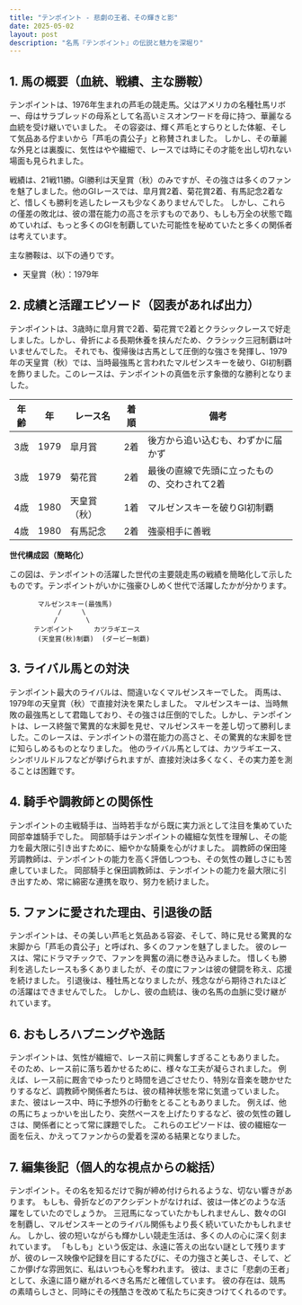 ```yaml
---
title: "テンポイント - 悲劇の王者、その輝きと影"
date: 2025-05-02
layout: post
description: "名馬『テンポイント』の伝説と魅力を深堀り"
---
```


## 1. 馬の概要（血統、戦績、主な勝鞍）

テンポイントは、1976年生まれの芦毛の競走馬。父はアメリカの名種牡馬リボー、母はサラブレッドの母系として名高いミスオンワードを母に持つ、華麗なる血統を受け継いでいました。  その容姿は、輝く芦毛とすらりとした体躯、そして気品ある佇まいから「芦毛の貴公子」と称賛されました。  しかし、その華麗な外見とは裏腹に、気性はやや繊細で、レースでは時にその才能を出し切れない場面も見られました。

戦績は、21戦11勝。GI勝利は天皇賞（秋）のみですが、その強さは多くのファンを魅了しました。他のGIレースでは、皐月賞2着、菊花賞2着、有馬記念2着など、惜しくも勝利を逃したレースも少なくありませんでした。  しかし、これらの僅差の敗北は、彼の潜在能力の高さを示すものであり、もしも万全の状態で臨めていれば、もっと多くのGIを制覇していた可能性を秘めていたと多くの関係者は考えています。

主な勝鞍は、以下の通りです。

* 天皇賞（秋）：1979年


## 2. 成績と活躍エピソード（図表があれば出力）

テンポイントは、3歳時に皐月賞で2着、菊花賞で2着とクラシックレースで好走しました。しかし、骨折による長期休養を挟んだため、クラシック三冠制覇は叶いませんでした。  それでも、復帰後は古馬として圧倒的な強さを発揮し、1979年の天皇賞（秋）では、当時最強馬と言われたマルゼンスキーを破り、GI初制覇を飾りました。このレースは、テンポイントの真価を示す象徴的な勝利となりました。

| 年齢 | 年 | レース名 | 着順 | 備考 |
|---|---|---|---|---|
| 3歳 | 1979 | 皐月賞 | 2着 | 後方から追い込むも、わずかに届かず |
| 3歳 | 1979 | 菊花賞 | 2着 | 最後の直線で先頭に立ったものの、交わされて2着 |
| 4歳 | 1980 | 天皇賞（秋） | 1着 | マルゼンスキーを破りGI初制覇 |
| 4歳 | 1980 | 有馬記念 | 2着 | 強豪相手に善戦 |


**世代構成図（簡略化）**

この図は、テンポイントの活躍した世代の主要競走馬の戦績を簡略化して示したものです。テンポイントがいかに強豪ひしめく世代で活躍したかが分かります。

```
       マルゼンスキー(最強馬)
            /     \
           /       \
      テンポイント     カツラギエース
       (天皇賞(秋)制覇)  (ダービー制覇)
```


## 3. ライバル馬との対決

テンポイント最大のライバルは、間違いなくマルゼンスキーでした。  両馬は、1979年の天皇賞（秋）で直接対決を果たしました。  マルゼンスキーは、当時無敗の最強馬として君臨しており、その強さは圧倒的でした。しかし、テンポイントは、レース終盤で驚異的な末脚を見せ、マルゼンスキーを差し切って勝利しました。このレースは、テンポイントの潜在能力の高さと、その驚異的な末脚を世に知らしめるものとなりました。  他のライバル馬としては、カツラギエース、シンボリルドルフなどが挙げられますが、直接対決は多くなく、その実力差を測ることは困難です。


## 4. 騎手や調教師との関係性

テンポイントの主戦騎手は、当時若手ながら既に実力派として注目を集めていた岡部幸雄騎手でした。  岡部騎手はテンポイントの繊細な気性を理解し、その能力を最大限に引き出すために、細やかな騎乗を心がけました。  調教師の保田隆芳調教師は、テンポイントの能力を高く評価しつつも、その気性の難しさにも苦慮していました。  岡部騎手と保田調教師は、テンポイントの能力を最大限に引き出すため、常に綿密な連携を取り、努力を続けました。


## 5. ファンに愛された理由、引退後の話

テンポイントは、その美しい芦毛と気品ある容姿、そして、時に見せる驚異的な末脚から「芦毛の貴公子」と呼ばれ、多くのファンを魅了しました。  彼のレースは、常にドラマチックで、ファンを興奮の渦に巻き込みました。  惜しくも勝利を逃したレースも多くありましたが、その度にファンは彼の健闘を称え、応援を続けました。  引退後は、種牡馬となりましたが、残念ながら期待されたほどの活躍はできませんでした。  しかし、彼の血統は、後の名馬の血脈に受け継がれています。


## 6. おもしろハプニングや逸話

テンポイントは、気性が繊細で、レース前に興奮しすぎることもありました。  そのため、レース前に落ち着かせるために、様々な工夫が凝らされました。  例えば、レース前に厩舎でゆったりと時間を過ごさせたり、特別な音楽を聴かせたりするなど、調教師や関係者たちは、彼の精神状態を常に気遣っていました。  また、彼はレース中、時に予想外の行動をとることもありました。  例えば、他の馬にちょっかいを出したり、突然ペースを上げたりするなど、彼の気性の難しさは、関係者にとって常に課題でした。  これらのエピソードは、彼の繊細な一面を伝え、かえってファンからの愛着を深める結果となりました。


## 7. 編集後記（個人的な視点からの総括）

テンポイント。その名を知るだけで胸が締め付けられるような、切ない響きがあります。  もしも、骨折などのアクシデントがなければ、彼は一体どのような活躍をしていたのでしょうか。  三冠馬になっていたかもしれませんし、数々のGIを制覇し、マルゼンスキーとのライバル関係もより長く続いていたかもしれません。  しかし、彼の短いながらも輝かしい競走生活は、多くの人の心に深く刻まれています。  「もしも」という仮定は、永遠に答えの出ない謎として残りますが、彼のレース映像や記録を目にするたびに、その力強さと美しさ、そして、どこか儚げな雰囲気に、私はいつも心を奪われます。  彼は、まさに「悲劇の王者」として、永遠に語り継がれるべき名馬だと確信しています。  彼の存在は、競馬の素晴らしさと、同時にその残酷さを改めて私たちに突きつけてくれるのです。
